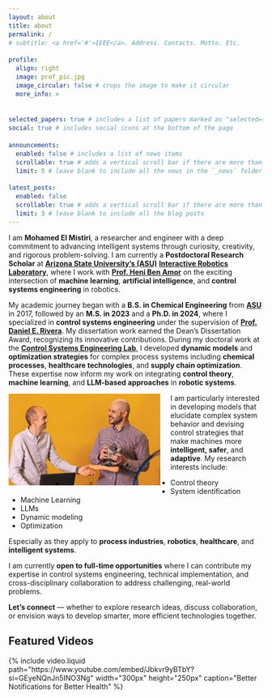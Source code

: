 ```yaml
---
layout: about
title: about
permalink: /
# subtitle: <a href='#'>IEEE</a>. Address. Contacts. Motto. Etc.

profile:
  align: right
  image: prof_pic.jpg
  image_circular: false # crops the image to make it circular
  more_info: >
    

selected_papers: true # includes a list of papers marked as "selected={true}"
social: true # includes social icons at the bottom of the page

announcements:
  enabled: false # includes a list of news items
  scrollable: true # adds a vertical scroll bar if there are more than 3 news items
  limit: 5 # leave blank to include all the news in the `_news` folder

latest_posts:
  enabled: false
  scrollable: true # adds a vertical scroll bar if there are more than 3 new posts items
  limit: 3 # leave blank to include all the blog posts
---
```


<!-- Mohamed El Mistiri is Postdoctoral Research Scientist at [ASU's](https://scai.engineering.asu.edu/) [Interactive Robotics Laboratory](https://interactive-robotics.engineering.asu.edu/), working with [Prof. Heni Ben Amor](https://henibenamor.weebly.com/about.html) on the integration of ML, AI, Control Systems Engineering in robotics. 
Mohamed El Mistiri received the B.S. degree in chemical engineering from Arizona State University (ASU), Tempe, AZ, USA, in 2017, the M.S. degree in chemical engineering from ASU, Tempe, AZ, USA, in 2023, and the Ph.D. degree in chemical engineering with a focus on control systems from ASU, Tempe, AZ, USA, in 2024. From 2020 to 2024 he was a member of the Control Systems Engineering Lab in ASU, Tempe, AZ, USA. Since January 2025, he has been a Postdoctoral Research Scholar in the Interactive Robotics Laboratory at ASU, Tempe, AZ, USA. His research interests include control theory, system identification, dynamic modeling, and optimization in process systems, robotics, supply chain management, and healthcare. -->


I am **Mohamed El Mistiri**, a researcher and engineer with a deep commitment to advancing intelligent systems through curiosity, creativity, and rigorous problem-solving. I am currently a **Postdoctoral Research Scholar** at **[Arizona State University’s (ASU)](https://scai.engineering.asu.edu/)** **[Interactive Robotics Laboratory](https://interactive-robotics.engineering.asu.edu/)**, where I work with **[Prof. Heni Ben Amor](https://henibenamor.weebly.com/about.html)** on the exciting intersection of **machine learning**, **artificial intelligence**, and **control systems engineering** in robotics.

My academic journey began with a **B.S. in Chemical Engineering** from **[ASU](https://semte.engineering.asu.edu/)** in 2017, followed by an **M.S. in 2023** and a **Ph.D. in 2024**, where I specialized in **control systems engineering** under the supervision of **[Prof. Daniel E. Rivera](https://search.asu.edu/profile/29494)**. My dissertation work earned the Dean’s Dissertation Award, recognizing its innovative contributions. During my doctoral work at the **[Control Systems Engineering Lab](https://labs.engineering.asu.edu/csel/)**, I developed **dynamic models** and **optimization strategies** for complex process systems including **chemical processes**, **healthcare technologies**, and **supply chain optimization**. These expertise now inform my work on integrating **control theory**, **machine learning**, and **LLM-based approaches** in **robotic systems**.


<div style="clear: both;">
  <img src="assets/img/ASU_Thrive.png" alt="ASU Thrive Article, Impact Makers: Dr Heni Ben Amor and Dr Mohamed El Mistiri Make Robots to Assist Us in Our Homes" style="float: left; margin-right: 20px; margin-bottom: 10px; width: 300px;">
  
  <!-- I am particularly interested in developing models that elucidate complex system behavior and devising control strategies that make machines more **intelligent, safer**, and **adaptive**. My research interests include:

- Control theory  
- System identification  
- Machine Learning
- LLMs
- Dynamic modeling  
- Optimization  

Especially as they apply to **process industries**, **robotics**, **healthcare**, and **intelligent systems**. -->
<p>I am particularly interested in developing models that elucidate complex system behavior and devising control strategies that make machines more <strong>intelligent, safer</strong>, and <strong>adaptive</strong>. My research interests include:</p>

  <ul>
    <li>Control theory</li>
    <li>System identification</li>
    <li>Machine Learning</li>
    <li>LLMs</li>
    <li>Dynamic modeling</li>
    <li>Optimization</li>
  </ul>

  <p>Especially as they apply to <strong>process industries</strong>, <strong>robotics</strong>, <strong>healthcare</strong>, and <strong>intelligent systems</strong>.</p>
</div>


I am currently **open to full-time opportunities** where I can contribute my expertise in control systems engineering, technical implementation, and cross-disciplinary collaboration to address challenging, real-world problems.

**Let’s connect** — whether to explore research ideas, discuss collaboration, or envision ways to develop smarter, more efficient technologies together.


<h2>Featured Videos</h2>
{% include video.liquid path="https://www.youtube.com/embed/Jbkvr9yBTbY?si=GEyeNQnJn5INO3Ng" width="300px" height="250px" caption="Better Notifications for Better Health" %}
  
